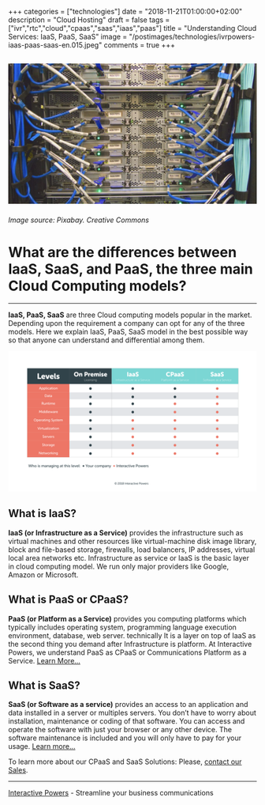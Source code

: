 +++
categories = ["technologies"]
date = "2018-11-21T01:00:00+02:00"
description = "Cloud Hosting"
draft = false
tags = ["ivr","rtc","cloud","cpaas","saas","iaas","paas"]
title = "Understanding Cloud Services: IaaS, PaaS, SaaS"
image = "/postimages/technologies/ivrpowers-iaas-paas-saas-en.015.jpeg"
comments = true
+++

![Cloud Hosting](/postimages/technologies/ivrpowers-iaas-paas-saas-en.015.jpeg)
---------
###### Image source: Pixabay. Creative Commons

# What are the differences between IaaS, SaaS, and PaaS, the three main Cloud Computing models?
---

**IaaS, PaaS, SaaS** are three Cloud computing models popular in the market. Depending upon the requirement a company can opt for any of the three models. Here we explain IaaS, PaaS, SaaS model in the best possible way so that anyone can understand and differential among them.

![IaaS vs CPaaS vs SaaS](/postimages/technologies/ivrpowers-iaas-paas-saas-en.013.png)

##	What is IaaS?

**IaaS (or Infrastructure as a Service)** provides the infrastructure such as virtual machines and other resources like virtual-machine disk image library, block and file-based storage, firewalls, load balancers, IP addresses, virtual local area networks etc. Infrastructure as service or IaaS is the basic layer in cloud computing model. We run only major providers like Google, Amazon or Microsoft.

##	What is PaaS or CPaaS?

**PaaS (or Platform as a Service)** provides you computing platforms which typically includes operating system, programming language execution environment, database, web server. technically It is a layer on top of IaaS as the second thing you demand after Infrastructure is platform. At Interactive Powers, we understand PaaS as CPaaS or Communications Platform as a Service. [Learn More...](http://blog.ivrpowers.com/post/technologies/what-is-cpaas/)

##	What is SaaS?

**SaaS (or Software as a service)** provides an access to an application and data installed in a server or multiples servers. You don’t have to worry about installation, maintenance or coding of that software. You can access and operate the software with just your browser or any other device. The software maintenance is included and you will only have to pay for your usage. [Learn more...](http://blog.ivrpowers.com/post/technologies/what-is-saas/)

To learn more about our CPaaS and SaaS Solutions: Please, [contact our Sales](http://www.ivrpowers.com/support-services/).

---
[Interactive Powers](http://www.ivrpowers.com/) - Streamline your business communications



